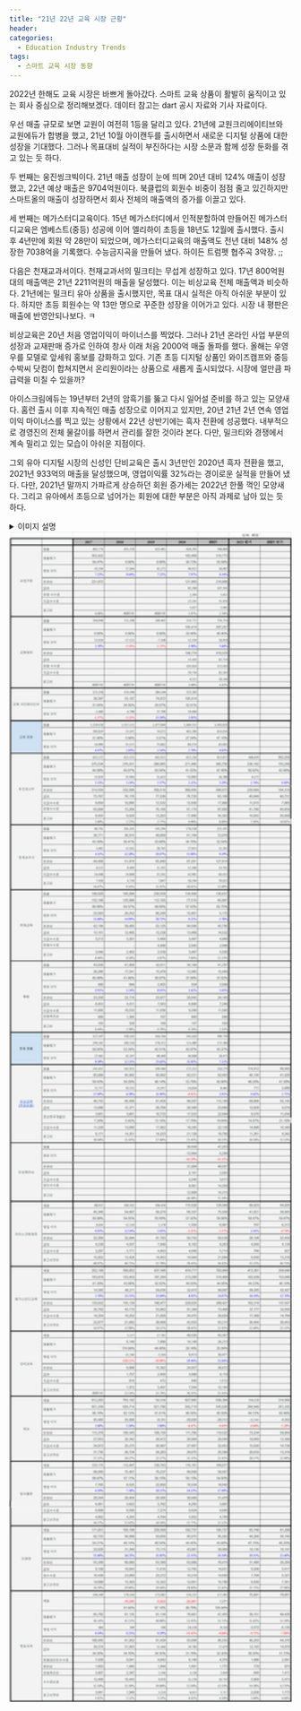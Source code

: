 ```yaml
---
title: "21년 22년 교육 시장 근황"
header:
categories:
  - Education Industry Trends
tags:
  - 스마트 교육 시장 동향
---
```


2022년 한해도 교육 시장은 바쁘게 돌아갔다. 스마트 교육 상품이 활발히 움직이고 있는 회사 중심으로 정리해보겠다. 데이터 참고는 dart 공시 자료와 기사 자료이다.

우선 매출 규모로 보면 교원이 여전히 1등을 달리고 있다. 21년에 교원크리에이티브와 교원에듀가 합병을 했고, 21년 10월 아이캔두를 출시하면서 새로운 디지털 상품에 대한 성장을 기대했다. 그러나 목표대비 실적이 부진하다는 시장 소문과 함께 성장 둔화를 겪고 있는 듯 하다. 

두 번째는 웅진씽크빅이다. 21년 매출 성장이 눈에 띄며 20년 대비 124% 매출이 성장했고, 22년 예상 매출은 9704억원이다. 북클럽의 회원수 비중이 점점 줄고 있긴하지만 스마트올의 매출이 성장하면서 회사 전체의 매출액의 증가를 이끌고 있다. 

세 번째는 메가스터디교육이다.  15년 메가스터디에서 인적분할하여 만들어진 메가스터디교육은 엠베스트(중등) 성공에 이어 엘리하이 초등을 18년도 12월에 출시했다. 출시 후 4년만에 회원 약 28만이 되었으며, 메가스터디교육의 매출액도 전년 대비 148% 성장한 7038억을 기록했다. 수능금지곡을 만들어 냈다. 하이든 트럼펫 협주곡 3악장. ;; 

다음은 천재교과서이다. 천재교과서의 밀크티는 무섭게 성장하고 있다. 17년 800억원대의 매출액은 21년 2211억원의 매출을 달성했다. 이는 비상교육 전체 매출액과 비슷하다. 21년에는 밀크티 유아 상품을 출시했지만, 목표 대시 실적은 아직 아쉬운 부분이 있다. 하지만 초등 회원수는 약 13만 명으로 꾸준한 성장을 이어가고 있다. 시장 내 평판은 매출에 반영안되나보다. ㅋ

비상교육은 20년 처음 영업이익이 마이너스를 찍었다. 그러나 21년 온라인 사업 부문의 성장과 교재판매 증가로 인하여 창사 이래 처음 2000억 매출 돌파를 했다. 올해는 우영우를 모델로 앞세워 홍보를 강화하고 있다. 기존 초등 디지털 상품인 와이즈캠프와 중등 수박씨 닷컴이 합쳐지면서 온리원이라는 상품으로 새롭게 출시되었다. 시장에 얼만큼 파급력을 미칠 수 있을까?

아이스크림에듀는 19년부터 2년의 암흑기를 뚫고 다시 일어설 준비를 하고 있는 모양새다. 홈런 출시 이후 지속적인 매출 성장으로 이어지고 있지만, 20년 21년 2년 연속 영업이익 마이너스를 찍고 있는 상황에서 22년 상반기에는 흑자 전환에 성공했다. 내부적으로 경영진의 전체 물갈이를 하면서 관리를 잘한 것이라 본다. 다만, 밀크티와 경쟁에서 계속 밀리고 있는 모습이 아쉬운 지점이다.

그외 유아 디지털 시장의 신성인 단비교육은 출시 3년만인 2020년 흑자 전환을 했고, 2021년 933억의 매출을 달성했으며, 영업이익률 32%라는 경이로운 실적을 만들어 냈다. 다만, 2021년 말까지 가파르게 상승하던 회원 증가세는 2022년 한풀 꺽인 모양새다. 그리고 유아에서 초등으로 넘어가는 회원에 대한 부분은 아직 과제로 남아 있는 듯 하다. 

<details><summary>이미지 설명</summary>2022년 교육 출판 매출 및 영업 이익 현황</details>

<img src="/assets/img/post/22.10.27/2022.png" width="1000px" alt="2022년 교육 출판 매출 및 영업 이익 현황">

